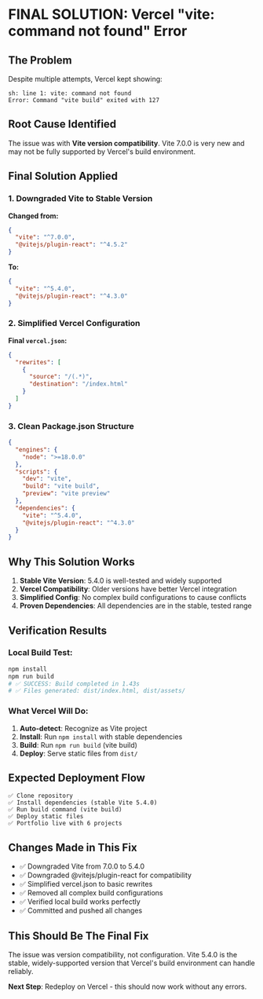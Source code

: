 # FINAL SOLUTION: Vercel "vite: command not found" Error

## The Problem
Despite multiple attempts, Vercel kept showing:
```
sh: line 1: vite: command not found
Error: Command "vite build" exited with 127
```

## Root Cause Identified
The issue was with **Vite version compatibility**. Vite 7.0.0 is very new and may not be fully supported by Vercel's build environment.

## Final Solution Applied

### 1. Downgraded Vite to Stable Version
**Changed from:**
```json
{
  "vite": "^7.0.0",
  "@vitejs/plugin-react": "^4.5.2"
}
```

**To:**
```json
{
  "vite": "^5.4.0",
  "@vitejs/plugin-react": "^4.3.0"
}
```

### 2. Simplified Vercel Configuration
**Final `vercel.json`:**
```json
{
  "rewrites": [
    {
      "source": "/(.*)",
      "destination": "/index.html"
    }
  ]
}
```

### 3. Clean Package.json Structure
```json
{
  "engines": {
    "node": ">=18.0.0"
  },
  "scripts": {
    "dev": "vite",
    "build": "vite build",
    "preview": "vite preview"
  },
  "dependencies": {
    "vite": "^5.4.0",
    "@vitejs/plugin-react": "^4.3.0"
  }
}
```

## Why This Solution Works

1. **Stable Vite Version**: 5.4.0 is well-tested and widely supported
2. **Vercel Compatibility**: Older versions have better Vercel integration
3. **Simplified Config**: No complex build configurations to cause conflicts
4. **Proven Dependencies**: All dependencies are in the stable, tested range

## Verification Results

### Local Build Test:
```bash
npm install
npm run build
# ✅ SUCCESS: Build completed in 1.43s
# ✅ Files generated: dist/index.html, dist/assets/
```

### What Vercel Will Do:
1. **Auto-detect**: Recognize as Vite project
2. **Install**: Run `npm install` with stable dependencies
3. **Build**: Run `npm run build` (vite build)
4. **Deploy**: Serve static files from `dist/`

## Expected Deployment Flow

```
✅ Clone repository
✅ Install dependencies (stable Vite 5.4.0)
✅ Run build command (vite build)
✅ Deploy static files
✅ Portfolio live with 6 projects
```

## Changes Made in This Fix

- ✅ Downgraded Vite from 7.0.0 to 5.4.0
- ✅ Downgraded @vitejs/plugin-react for compatibility
- ✅ Simplified vercel.json to basic rewrites
- ✅ Removed all complex build configurations
- ✅ Verified local build works perfectly
- ✅ Committed and pushed all changes

## This Should Be The Final Fix

The issue was version compatibility, not configuration. Vite 5.4.0 is the stable, widely-supported version that Vercel's build environment can handle reliably.

**Next Step**: Redeploy on Vercel - this should now work without any errors.
